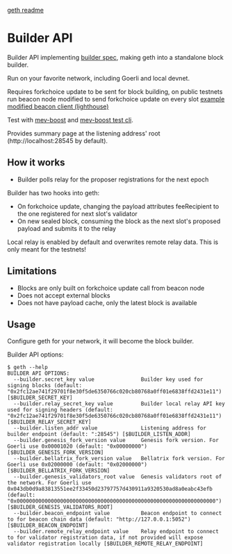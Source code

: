 [geth readme](README.original.md)

# Builder API

Builder API implementing [builder spec](https://github.com/ethereum/builder-specs), making geth into a standalone block builder. 

Run on your favorite network, including Goerli and local devnet.

Requires forkchoice update to be sent for block building, on public testnets run beacon node modified to send forkchoice update on every slot [example modified beacon client (lighthouse)](https://github.com/flashbots/lighthouse)

Test with [mev-boost](https://github.com/flashbots/mev-boost) and [mev-boost test cli](https://github.com/flashbots/mev-boost/tree/main/cmd/test-cli).

Provides summary page at the listening address' root (http://localhost:28545 by default).

## How it works

* Builder polls relay for the proposer registrations for the next epoch

Builder has two hooks into geth:
* On forkchoice update, changing the payload attributes feeRecipient to the one registered for next slot's validator
* On new sealed block, consuming the block as the next slot's proposed payload and submits it to the relay

Local relay is enabled by default and overwrites remote relay data. This is only meant for the testnets!

## Limitations

* Blocks are only built on forkchoice update call from beacon node
* Does not accept external blocks
* Does not have payload cache, only the latest block is available

## Usage

Configure geth for your network, it will become the block builder.

Builder API options:
```
$ geth --help
BUILDER API OPTIONS:
  --builder.secret_key value               Builder key used for signing blocks (default: "0x2fc12ae741f29701f8e30f5de6350766c020cb80768a0ff01e6838ffd2431e11") [$BUILDER_SECRET_KEY]
  --builder.relay_secret_key value         Builder local relay API key used for signing headers (default: "0x2fc12ae741f29701f8e30f5de6350766c020cb80768a0ff01e6838ffd2431e11") [$BUILDER_RELAY_SECRET_KEY]
  --builder.listen_addr value              Listening address for builder endpoint (default: ":28545") [$BUILDER_LISTEN_ADDR]
  --builder.genesis_fork_version value     Genesis fork version. For Goerli use 0x00001020 (default: "0x00000000") [$BUILDER_GENESIS_FORK_VERSION]
  --builder.bellatrix_fork_version value   Bellatrix fork version. For Goerli use 0x02000000 (default: "0x02000000") [$BUILDER_BELLATRIX_FORK_VERSION]
  --builder.genesis_validators_root value  Genesis validators root of the network. For Goerli use 0x043db0d9a83813551ee2f33450d23797757d430911a9320530ad8a0eabc43efb (default: "0x0000000000000000000000000000000000000000000000000000000000000000") [$BUILDER_GENESIS_VALIDATORS_ROOT]
  --builder.beacon_endpoint value          Beacon endpoint to connect to for beacon chain data (default: "http://127.0.0.1:5052") [$BUILDER_BEACON_ENDPOINT]
  --builder.remote_relay_endpoint value    Relay endpoint to connect to for validator registration data, if not provided will expose validator registration locally [$BUILDER_REMOTE_RELAY_ENDPOINT]
```
